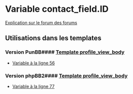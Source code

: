 # Variable contact_field.ID
[Explication sur le forum des forums](http://forum.forumactif.com/t294113-listing-des-variables#contact_field.ID)
## Utilisations dans les templates
### Version PunBB#### [Template profile_view_body](punbb/profile_view_body.md)
* [Variable à la ligne 56](../punbb/profile_view_body.tpl#L56)
### Version phpBB2#### [Template profile_view_body](subsilver/profile_view_body.md)
* [Variable à la ligne 77](../subsilver/profile_view_body.tpl#L77)